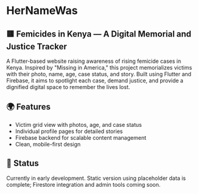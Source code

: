 # HerNameWas
## 🟥 Femicides in Kenya — A Digital Memorial and Justice Tracker
A Flutter-based website raising awareness of rising femicide cases in Kenya. Inspired by "Missing in America," this project memorializes victims with their photo, name, age, case status, and story. Built using Flutter and Firebase, it aims to spotlight each case, demand justice, and provide a dignified digital space to remember the lives lost.

## 🌍 Features
* Victim grid view with photos, age, and case status
* Individual profile pages for detailed stories
* Firebase backend for scalable content management
* Clean, mobile-first design

## 🚧 Status
Currently in early development. Static version using placeholder data is complete; Firestore integration and admin tools coming soon.
